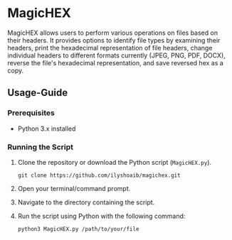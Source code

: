 # MagicHEX 
MagicHEX allows users to perform various operations on files based on their headers. It provides options to identify file types by examining their headers, print the hexadecimal representation of file headers, change individual headers to different formats currently (JPEG, PNG, PDF, DOCX), reverse the file's hexadecimal representation, and save reversed hex as a copy.

## Usage-Guide

### Prerequisites

- Python 3.x installed

### Running the Script

1. Clone the repository or download the Python script (`MagicHEX.py`).

   `git clone https://github.com/ilyshoaib/magichex.git`


2. Open your terminal/command prompt.
3. Navigate to the directory containing the script.
4. Run the script using Python with the following command:

   ```bash
   python3 MagicHEX.py /path/to/your/file
